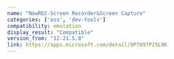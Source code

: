 ```yaml
---
name: "NowREC-Screen Recorder&Screen Capture"
categories: ['oss', 'dev-tools']
compatibility: emulation
display_result: "Compatible"
version_from: "12.21.5.0"
link: https://apps.microsoft.com/detail/9P7897P25L0K
---
```

